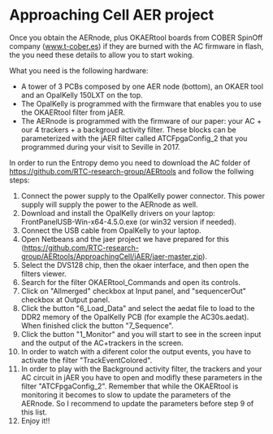 # Approaching Cell AER project

Once you obtain the AERnode, plus OKAERtool boards from COBER SpinOff company (www.t-cober.es) if they are burned with the AC firmware in flash, the you need these details to allow you to start woking.

What you need is the following hardware:
- A tower of 3 PCBs composed by one AER node (bottom), an OKAER tool and an OpalKelly 150LXT on the top.
- The OpalKelly is programmed with the firmware that enables you to use the OKAERtool filter from jAER.
- The AERnode is programmed with the firmware of our paper: your AC + our 4 trackers + a backgroud activity filter. These blocks can be parameterized with the jAER filter called ATCFpgaConfig_2 that you programmed during your visit to Seville in 2017.

In order to run the Entropy demo you need to download the AC folder of https://github.com/RTC-research-group/AERtools and follow the follwing steps:
1. Connect the power supply to the OpalKelly power connector. This power supply will supply the power to the AERnode as well.
2. Download and install the OpalKelly drivers on your laptop: FrontPanelUSB-Win-x64-4.5.0.exe (or win32 version if needed).
3. Connect the USB cable from OpalKelly to your laptop.
4. Open Netbeans and the jaer project we have prepared for this (https://github.com/RTC-research-group/AERtools/ApproachingCell/jAER/jaer-master.zip).
5. Select the DVS128 chip, then the okaer interface, and then open the filters viewer.
6. Search for the filter OKAERtool_Commands and open its controls.
7. Click on "Allmerged" checkbox at Input panel, and "sequencerOut" checkbox at Output panel.
8. Click the button "6_Load_Data" and select the aedat file to load to the DDR2 memory of the OpalKelly PCB (for example the AC30s.aedat). When finished click the button "7_Sequence".
9. Click the button "1_Monitor" and you will start to see in the screen input and the output of the AC+trackers in the screen.
10. In order to watch with a diferent color the output events, you have to activate the filter "TrackEventColored".
11. In order to play with the Background activity filter, the trackers and your AC circuit in jAER you have to open and modifly these parameters in the filter "ATCFpgaConfig_2". Remember that while the OKAERtool is monitoring it becomes to slow to update the parameters of the AERnode. So I recommend to update the parameters before step 9 of this list.
12. Enjoy it!! 
